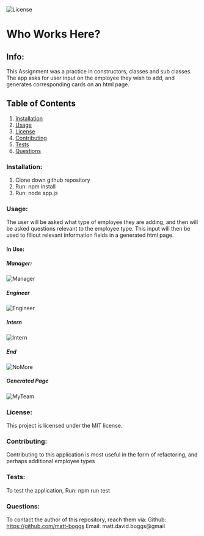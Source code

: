 ![License](https://img.shields.io/badge/license-MIT-blue.svg)

# Who Works Here?

## Info: 
This Assignment was a practice in constructors, classes and sub classes. The app asks for user input on the employee they wish to add, and generates corresponding cards on an html page.

## Table of Contents 
 1. [Installation](#Installation) 
 2. [Usage](#Usage) 
 3. [License](#License) 
 4. [Contributing](#Contributing) 
 5. [Tests](#Tests) 
 6. [Questions](#Questions)

### Installation:
 1. Clone down github repository
 2. Run: npm install
 3. Run: node app.js


### Usage:
 The user will be asked what type of employee they are adding, and then will be asked questions relevant to the employee type. This input will then be used to fillout relevant information fields in a generated html page.

#### In Use:
##### Manager:
![Manager](https://i.imgur.com/TKuhxY5.gif) 
##### Engineer
![Engineer](https://i.imgur.com/8lmKvVh.gif)
##### Intern
![Intern](https://i.imgur.com/ovw0qNj.gif)
##### End
![NoMore](https://i.imgur.com/hXQ4dSD.gif)
##### Generated Page
![MyTeam](https://i.imgur.com/Wi7WI5z.png)


### License:
 This project is licensed under the MIT license.

### Contributing:
Contributing to this application is most useful in the form of refactoring, and perhaps additional employee types


### Tests:
To test the application, Run: npm run test

### Questions:
To contact the author of this repository, reach them via: 
Github: https://github.com/matt-boggs
Email: matt.david.boggs@gmail